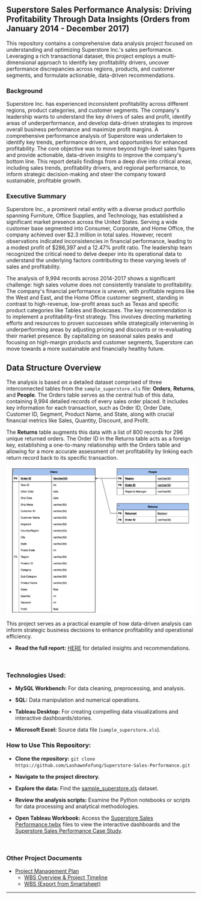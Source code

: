 <h2>Superstore Sales Performance Analysis: Driving Profitability Through Data Insights (Orders from January 2014 - December 2017)</h2>

This repository contains a comprehensive data analysis project focused on understanding and optimizing Superstore Inc.'s sales performance. Leveraging a rich transactional dataset, this project employs a multi-dimensional approach to identify key profitability drivers, uncover performance discrepancies across regions, products, and customer segments, and formulate actionable, data-driven recommendations.

<h3>Background</h3>
Superstore Inc. has experienced inconsistent profitability across different regions, product categories, and customer segments. The company's leadership wants to understand the key drivers of sales and profit, identify areas of underperformance, and develop data-driven strategies to improve overall business performance and maximize profit margins. A comprehensive performance analysis of Superstore was undertaken to identify key trends, performance drivers, and opportunities for enhanced profitability. The core objective was to move beyond high-level sales figures and provide actionable, data-driven insights to improve the company's bottom line. This report details findings from a deep dive into critical areas, including sales trends, profitability drivers, and regional performance, to inform strategic decision-making and steer the company toward sustainable, profitable growth.


<h3>Executive Summary</h3>
Superstore Inc., a prominent retail entity with a diverse product portfolio spanning Furniture, Office Supplies, and Technology, has established a significant market presence across the United States. Serving a wide customer base segmented into Consumer, Corporate, and Home Office, the company achieved over $2.3 million in total sales. However, recent observations indicated inconsistencies in financial performance, leading to a modest profit of $286,397 and a 12.47% profit ratio. The leadership team recognized the critical need to delve deeper into its operational data to understand the underlying factors contributing to these varying levels of sales and profitability.

<br>

The analysis of 9,994 records across 2014-2017 shows a significant challenge: high sales volume does not consistently translate to profitability. The company's financial performance is uneven, with profitable regions like the West and East, and the Home Office customer segment, standing in contrast to high-revenue, low-profit areas such as Texas and specific product categories like Tables and Bookcases. The key recommendation is to implement a profitability-first strategy. This involves directing marketing efforts and resources to proven successes while strategically intervening in underperforming areas by adjusting pricing and discounts or re-evaluating their market presence. By capitalizing on seasonal sales peaks and focusing on high-margin products and customer segments, Superstore can move towards a more sustainable and financially healthy future.


<h2>Data Structure Overview</h2>

The analysis is based on a detailed dataset comprised of three interconnected tables from the `sample_superstore.xls` file: <b>Orders</b>, <b>Returns</b>, and <b>People</b>. The Orders table serves as the central hub of this data, containing 9,994 detailed records of every sales order placed. It includes key information for each transaction, such as Order ID, Order Date, Customer ID, Segment, Product Name, and State, along with crucial financial metrics like Sales, Quantity, Discount, and Profit.

The <b>Returns</b> table augments this data with a list of 800 records for 296 unique returned orders. The Order ID in the Returns table acts as a foreign key, establishing a one-to-many relationship with the Orders table and allowing for a more accurate assessment of net profitability by linking each return record back to its specific transaction.


![Sample Superstore Dataset ERD](https://github.com/LashawnFofung/Superstore-Sales-Performance/blob/main/Images/Sample%20Superstore%20Dataset%20ERD.png)


This project serves as a practical example of how data-driven analysis can inform strategic business decisions to enhance profitability and operational efficiency.

- <b>Read the full report:</b> [HERE](https://github.com/LashawnFofung/Superstore-Sales-Performance/blob/main/Case%20Study/Case%20Study-%20Optimizing%20Superstore%20Sales%20Performance%20for%20Enhanced%20Profitability.pdf) for detailed insights and recommendations.





<br>

<h3>Technologies Used:</h3>

- <b>MySQL Workbench:</b> For data cleaning, preprocessing, and analysis.

- <b>SQL:</b> Data manipulation and numerical operations.

- <b>Tableau Desktop:</b> For creating compelling data visualizations and interactive dashboards/stories.

- <b>Microsoft Excel:</b> Source data file (`sample_superstore.xls`).



<h3>How to Use This Repository:</h3>

- <b>Clone the repository:</b> `git clone https://github.com/LashawnFofung/Superstore-Sales-Performance.git`

- <b>Navigate to the project directory.</b>

- <b>Explore the data:</b> Find the [sample_superstore.xls](https://github.com/LashawnFofung/Superstore-Sales-Performance/blob/main/Data/sample_superstore.xls) dataset.

- <b>Review the analysis scripts:</b> Examine the Python notebooks or scripts for data processing and analytical methodologies.

- <b>Open Tableau Workbook:</b> Access the [Superstore Sales Performance.twbx](https://github.com/LashawnFofung/Superstore-Sales-Performance/blob/main/Tableau/Superstore%20Sales%20Performance%20Case%20Study.twbx) files to view the interactive dashboards and the [Superstore Sales Performance Case Study](https://github.com/LashawnFofung/Superstore-Sales-Performance/blob/main/Tableau/Superstore%20Sales%20Performance.twbx).


<br>

<h3>Other Project Documents</h3>

- [Project Management Plan](https://github.com/LashawnFofung/Superstore-Sales-Performance/blob/main/Project%20Management/Plan/Project%20Management%20Plan.md)
  - [WBS Overview & Project Timeline](https://youtu.be/t5fny7NXkSs)
  - [WBS (Export from Smartsheet)](https://github.com/LashawnFofung/Superstore-Sales-Performance/blob/main/Project%20Management/WBS/Superstore_Sale_Performance_Dashboard_WBS.xlsx)

---
